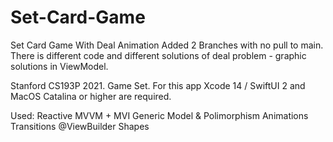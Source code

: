 # Set-Card-Game
Set Card Game With Deal Animation
Added 2 Branches with no pull to main. There is different code and different solutions of deal problem - graphic solutions in ViewModel.

Stanford CS193P 2021. Game Set. For this app Xcode 14 / SwiftUI 2 and MacOS Catalina or higher are required.

Used:
Reactive MVVM + MVI
Generic Model & Polimorphism
Animations
Transitions
@ViewBuilder
Shapes
